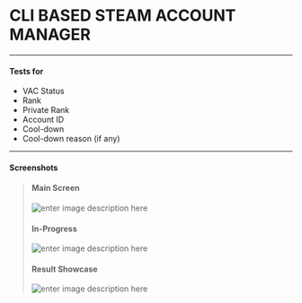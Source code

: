 # CLI BASED STEAM ACCOUNT MANAGER
___
#### Tests for 
* VAC Status
* Rank
* Private Rank
* Account ID
* Cool-down
* Cool-down reason (if any)
___

#### Screenshots
> #### Main Screen
>
>![enter image description here](https://raw.githubusercontent.com/dragoonfirestormar/CLI-steam-account-tester/master/img/CLI.JPG)
> #### In-Progress 
>
>![enter image description here](https://raw.githubusercontent.com/dragoonfirestormar/CLI-steam-account-tester/master/img/CLI_afterUPDATE.JPG)
> #### Result Showcase
>![enter image description here](https://raw.githubusercontent.com/dragoonfirestormar/CLI-steam-account-tester/master/img/SHOWCASE_AFTER.JPG)

